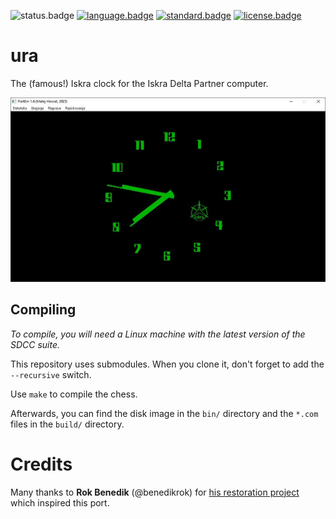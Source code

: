 ![status.badge] [![language.badge]][language.url] [![standard.badge]][standard.url] [![license.badge]][license.url]

# ura

The (famous!) Iskra clock for the Iskra Delta Partner computer.

![Clock](docs/images/ura.jpg)

## Compiling

*To compile, you will need a Linux machine with the latest version of the SDCC suite.*

This repository uses submodules. When you clone it, don't forget to add the `--recursive` switch.

Use `make` to compile the chess. 

Afterwards, you can find the disk image in the `bin/` directory and the `*.com` files in the `build/` directory.

# Credits

Many thanks to **Rok Benedik** (@benedikrok) for [his restoration project](https://twitter.com/benedikrok/status/1765002727724060740/photo/1) which inspired this port.

[language.url]:   https://en.wikipedia.org/wiki/ANSI_C
[language.badge]: https://img.shields.io/badge/language-C-blue.svg

[standard.url]:   https://en.wikipedia.org/wiki/C89/
[standard.badge]: https://img.shields.io/badge/standard-C89-blue.svg

[license.url]:    https://github.com/tstih/idp-quill/blob/main/LICENSE
[license.badge]:  https://img.shields.io/badge/license-MIT-blue.svg

[status.badge]:  https://img.shields.io/badge/status-stable-dkgreen.svg